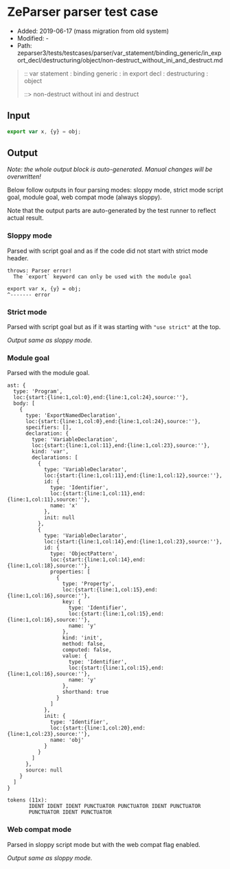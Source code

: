 # ZeParser parser test case

- Added: 2019-06-17 (mass migration from old system)
- Modified: -
- Path: zeparser3/tests/testcases/parser/var_statement/binding_generic/in_export_decl/destructuring/object/non-destruct_without_ini_and_destruct.md

> :: var statement : binding generic : in export decl : destructuring : object
>
> ::> non-destruct without ini and destruct

## Input

`````js
export var x, {y} = obj;
`````

## Output

_Note: the whole output block is auto-generated. Manual changes will be overwritten!_

Below follow outputs in four parsing modes: sloppy mode, strict mode script goal, module goal, web compat mode (always sloppy).

Note that the output parts are auto-generated by the test runner to reflect actual result.

### Sloppy mode

Parsed with script goal and as if the code did not start with strict mode header.

`````
throws: Parser error!
  The `export` keyword can only be used with the module goal

export var x, {y} = obj;
^------- error
`````

### Strict mode

Parsed with script goal but as if it was starting with `"use strict"` at the top.

_Output same as sloppy mode._

### Module goal

Parsed with the module goal.

`````
ast: {
  type: 'Program',
  loc:{start:{line:1,col:0},end:{line:1,col:24},source:''},
  body: [
    {
      type: 'ExportNamedDeclaration',
      loc:{start:{line:1,col:0},end:{line:1,col:24},source:''},
      specifiers: [],
      declaration: {
        type: 'VariableDeclaration',
        loc:{start:{line:1,col:11},end:{line:1,col:23},source:''},
        kind: 'var',
        declarations: [
          {
            type: 'VariableDeclarator',
            loc:{start:{line:1,col:11},end:{line:1,col:12},source:''},
            id: {
              type: 'Identifier',
              loc:{start:{line:1,col:11},end:{line:1,col:11},source:''},
              name: 'x'
            },
            init: null
          },
          {
            type: 'VariableDeclarator',
            loc:{start:{line:1,col:14},end:{line:1,col:23},source:''},
            id: {
              type: 'ObjectPattern',
              loc:{start:{line:1,col:14},end:{line:1,col:18},source:''},
              properties: [
                {
                  type: 'Property',
                  loc:{start:{line:1,col:15},end:{line:1,col:16},source:''},
                  key: {
                    type: 'Identifier',
                    loc:{start:{line:1,col:15},end:{line:1,col:16},source:''},
                    name: 'y'
                  },
                  kind: 'init',
                  method: false,
                  computed: false,
                  value: {
                    type: 'Identifier',
                    loc:{start:{line:1,col:15},end:{line:1,col:16},source:''},
                    name: 'y'
                  },
                  shorthand: true
                }
              ]
            },
            init: {
              type: 'Identifier',
              loc:{start:{line:1,col:20},end:{line:1,col:23},source:''},
              name: 'obj'
            }
          }
        ]
      },
      source: null
    }
  ]
}

tokens (11x):
       IDENT IDENT IDENT PUNCTUATOR PUNCTUATOR IDENT PUNCTUATOR
       PUNCTUATOR IDENT PUNCTUATOR
`````


### Web compat mode

Parsed in sloppy script mode but with the web compat flag enabled.

_Output same as sloppy mode._
